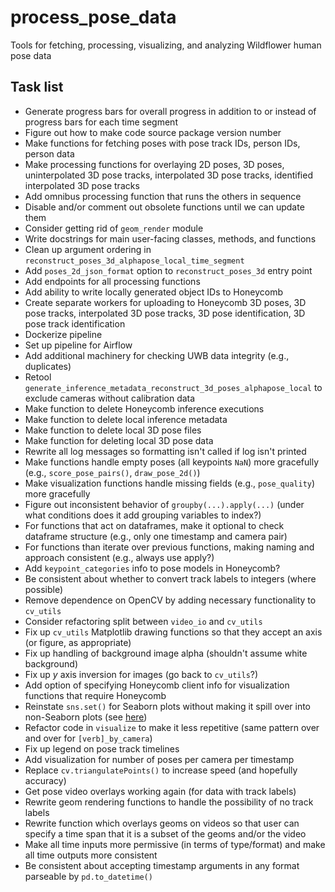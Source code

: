 # process_pose_data

Tools for fetching, processing, visualizing, and analyzing Wildflower human pose data

## Task list

* Generate progress bars for overall progress in addition to or instead of progress bars for each time segment
* Figure out how to make code source package version number
* Make functions for fetching poses with pose track IDs, person IDs, person data
* Make processing functions for overlaying 2D poses, 3D poses, uninterpolated 3D pose tracks, interpolated 3D pose tracks, identified interpolated 3D pose tracks
* Add omnibus processing function that runs the others in sequence
* Disable and/or comment out obsolete functions until we can update them
* Consider getting rid of `geom_render` module
* Write docstrings for main user-facing classes, methods, and functions
* Clean up argument ordering in `reconstruct_poses_3d_alphapose_local_time_segment`
* Add `poses_2d_json_format` option to `reconstruct_poses_3d` entry point
* Add endpoints for all processing functions
* Add ability to write locally generated object IDs to Honeycomb
* Create separate workers for uploading to Honeycomb 3D poses, 3D pose tracks, interpolated 3D pose tracks, 3D pose identification, 3D pose track identification
* Dockerize pipeline
* Set up pipeline for Airflow
* Add additional machinery for checking UWB data integrity (e.g., duplicates)
* Retool `generate_inference_metadata_reconstruct_3d_poses_alphapose_local` to exclude cameras without calibration data
* Make function to delete Honeycomb inference executions
* Make function to delete local inference metadata
* Make function to delete local 3D pose files
* Make function for deleting local 3D pose data
* Rewrite all log messages so formatting isn't called if log isn't printed
* Make functions handle empty poses (all keypoints `NaN`) more gracefully (e.g., `score_pose_pairs()`, `draw_pose_2d()`)
* Make visualization functions handle missing fields (e.g., `pose_quality`) more gracefully
* Figure out inconsistent behavior of `groupby(...).apply(...)` (under what conditions does it add grouping variables to index?)
* For functions that act on dataframes, make it optional to check dataframe structure (e.g., only one timestamp and camera pair)
* For functions than iterate over previous functions, making naming and approach consistent (e.g., always use apply?)
* Add `keypoint_categories` info to pose models in Honeycomb?
* Be consistent about whether to convert track labels to integers (where possible)
* Remove dependence on OpenCV by adding necessary functionality to `cv_utils`
* Consider refactoring split between `video_io` and `cv_utils`
* Fix up `cv_utils` Matplotlib drawing functions so that they accept an axis (or figure, as appropriate)
* Fix up handling of background image alpha (shouldn't assume white background)
* Fix up _y_ axis inversion for images (go back to `cv_utils`?)
* Add option of specifying Honeycomb client info for visualization functions that require Honeycomb
* Reinstate `sns.set()` for Seaborn plots without making it spill over into non-Seaborn plots (see [here](https://stackoverflow.com/questions/26899310/python-seaborn-to-reset-back-to-the-matplotlib))
* Refactor code in `visualize` to make it less repetitive (same pattern over and over for `[verb]_by_camera`)
* Fix up legend on pose track timelines
* Add visualization for number of poses per camera per timestamp
* Replace `cv.triangulatePoints()` to increase speed (and hopefully accuracy)
* Get pose video overlays working again (for data with track labels)
* Rewrite geom rendering functions to handle the possibility of no track labels
* Rewrite function which overlays geoms on videos so that user can specify a time span that it is a subset of the geoms and/or the video
* Make all time inputs more permissive (in terms of type/format) and make all time outputs more consistent
* Be consistent about accepting timestamp arguments in any format parseable by `pd.to_datetime()`
